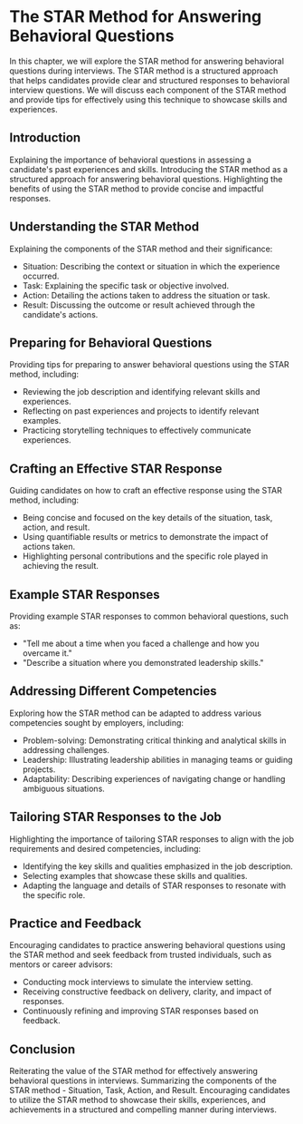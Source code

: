 The STAR Method for Answering Behavioral Questions
===========================================================

In this chapter, we will explore the STAR method for answering behavioral questions during interviews. The STAR method is a structured approach that helps candidates provide clear and structured responses to behavioral interview questions. We will discuss each component of the STAR method and provide tips for effectively using this technique to showcase skills and experiences.

Introduction
------------

Explaining the importance of behavioral questions in assessing a candidate's past experiences and skills. Introducing the STAR method as a structured approach for answering behavioral questions. Highlighting the benefits of using the STAR method to provide concise and impactful responses.

Understanding the STAR Method
-----------------------------

Explaining the components of the STAR method and their significance:

* Situation: Describing the context or situation in which the experience occurred.
* Task: Explaining the specific task or objective involved.
* Action: Detailing the actions taken to address the situation or task.
* Result: Discussing the outcome or result achieved through the candidate's actions.

Preparing for Behavioral Questions
----------------------------------

Providing tips for preparing to answer behavioral questions using the STAR method, including:

* Reviewing the job description and identifying relevant skills and experiences.
* Reflecting on past experiences and projects to identify relevant examples.
* Practicing storytelling techniques to effectively communicate experiences.

Crafting an Effective STAR Response
-----------------------------------

Guiding candidates on how to craft an effective response using the STAR method, including:

* Being concise and focused on the key details of the situation, task, action, and result.
* Using quantifiable results or metrics to demonstrate the impact of actions taken.
* Highlighting personal contributions and the specific role played in achieving the result.

Example STAR Responses
----------------------

Providing example STAR responses to common behavioral questions, such as:

* "Tell me about a time when you faced a challenge and how you overcame it."
* "Describe a situation where you demonstrated leadership skills."

Addressing Different Competencies
---------------------------------

Exploring how the STAR method can be adapted to address various competencies sought by employers, including:

* Problem-solving: Demonstrating critical thinking and analytical skills in addressing challenges.
* Leadership: Illustrating leadership abilities in managing teams or guiding projects.
* Adaptability: Describing experiences of navigating change or handling ambiguous situations.

Tailoring STAR Responses to the Job
-----------------------------------

Highlighting the importance of tailoring STAR responses to align with the job requirements and desired competencies, including:

* Identifying the key skills and qualities emphasized in the job description.
* Selecting examples that showcase these skills and qualities.
* Adapting the language and details of STAR responses to resonate with the specific role.

Practice and Feedback
---------------------

Encouraging candidates to practice answering behavioral questions using the STAR method and seek feedback from trusted individuals, such as mentors or career advisors:

* Conducting mock interviews to simulate the interview setting.
* Receiving constructive feedback on delivery, clarity, and impact of responses.
* Continuously refining and improving STAR responses based on feedback.

Conclusion
----------

Reiterating the value of the STAR method for effectively answering behavioral questions in interviews. Summarizing the components of the STAR method - Situation, Task, Action, and Result. Encouraging candidates to utilize the STAR method to showcase their skills, experiences, and achievements in a structured and compelling manner during interviews.
